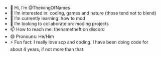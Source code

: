 - 👋 Hi, I’m @TheivingOfNames
- 👀 I’m interested in: coding, games and nature (those tend not to blend)
- 🌱 I’m currently learning: how to mod
- 💞️ I’m looking to collaborate on: moding projects
- 📫 How to reach me: thenametheft on discord
- 😄 Pronouns: He/Him
- ⚡ Fun fact: I really love scp and coding. I have been doing code for about 4 years, if not more than that.

<!---
TheivingOfNames/TheivingOfNames is a ✨ special ✨ repository because its `README.md` (this file) appears on your GitHub profile.
You can click the Preview link to take a look at your changes.
--->
